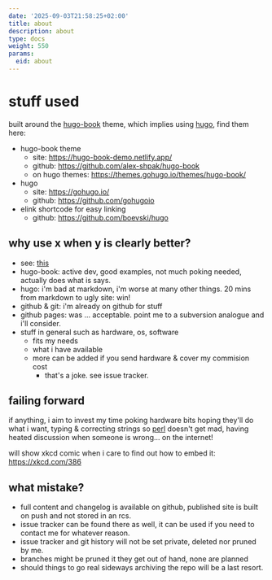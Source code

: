 ```yaml
---
date: '2025-09-03T21:58:25+02:00'
title: about
description: about
type: docs
weight: 550
params:
  eid: about
---
```

# stuff used

built around the [hugo-book](https://themes.gohugo.io/themes/hugo-book/) theme, which implies using [hugo](https://gohugo.io/), find them here:

* hugo-book theme
  * site: https://hugo-book-demo.netlify.app/
  * github: https://github.com/alex-shpak/hugo-book
  * on hugo themes: https://themes.gohugo.io/themes/hugo-book/
* hugo
  * site: https://gohugo.io/
  * github: https://github.com/gohugoio
* elink shortcode for easy linking
  * github: https://github.com/boevski/hugo

## why use x when y is clearly better?

* see: [this](#failing-forward)
* hugo-book: active dev, good examples, not much poking needed, actually does what is says.
* hugo: i'm bad at markdown, i'm worse at many other things. 20 mins from markdown to ugly site: win!
* github & git: i'm already on github for stuff
* github pages: was ... acceptable. point me to a subversion analogue and i'll consider.
* stuff in general such as hardware, os, software
  * fits my needs
  * what i have available
  * more can be added if you send hardware & cover my commision cost
    * that's a joke. see issue tracker.

## failing forward

if anything, i aim to invest my time poking hardware bits hoping they'll do what i want, typing & correcting
strings so [perl](https://www.perl.com/) doesn't get mad, having heated discussion when someone is wrong...
on the internet!

will show xkcd comic when i care to find out how to embed it: https://xkcd.com/386

## what mistake?

* full content and changelog is available on github, published site is built on push and not stored in an rcs.
* issue tracker can be found there as well, it can be used if you need to contact me for whatever reason.
* issue tracker and git history will not be set private, deleted nor pruned by me.
* branches might be pruned it they get out of hand, none are planned
* should things to go real sideways archiving the repo will be a last resort.
